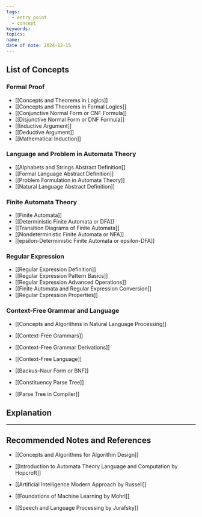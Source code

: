 ```yaml
---
tags:
  - entry_point
  - concept
keywords: 
topics: 
name: 
date of note: 2024-12-15
---
```


## List of Concepts

### Formal Proof

- [[Concepts and Theorems in Logics]]
- [[Concepts and Theorems in Formal Logics]]
- [[Conjunctive Normal Form or CNF Formula]]
- [[Disjunctive Normal Form or DNF Formula]]
- [[Inductive Argument]]
- [[Deductive Argument]]
- [[Mathematical Induction]]

### Language and Problem in Automata Theory

- [[Alphabets and Strings Abstract Definition]]
- [[Formal Language Abstract Definition]]
- [[Problem Formulation in Automata Theory]]
- [[Natural Language Abstract Definition]]


### Finite Automata Theory

- [[Finite Automata]]
- [[Deterministic Finite Automata or DFA]]
- [[Transition Diagrams of Finite Automata]]
- [[Nondeterministic Finite Automata or NFA]]
- [[epsilon-Deterministic Finite Automata or epsilon-DFA]]


### Regular Expression

- [[Regular Expression Definition]]
- [[Regular Expression Pattern Basics]]
- [[Regular Expression Advanced Operations]]
- [[Finite Automata and Regular Expression Conversion]]
- [[Regular Expression Properties]]


### Context-Free Grammar and Language

- [[Concepts and Algorithms in Natural Language Processing]]

- [[Context-Free Grammars]]
- [[Context-Free Grammar Derivations]]
- [[Context-Free Language]]

- [[Backus–Naur Form or BNF]]
- [[Constituency Parse Tree]]
- [[Parse Tree in Compiler]]




## Explanation





-----------
##  Recommended Notes and References



- [[Concepts and Algorithms for Algorithm Design]]

- [[Introduction to Automata Theory Language and Computation by Hopcroft]]
- [[Artificial Intelligence Modern Approach by Russell]]
- [[Foundations of Machine Learning by Mohri]]
- [[Speech and Language Processing by Jurafsky]]